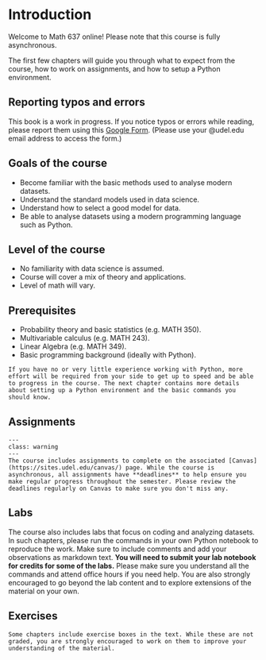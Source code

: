 # Introduction

Welcome to Math 637 online! Please note that this course is fully asynchronous.  

The first few chapters will guide you through what to expect from the course, how to work on assignments, and how to setup a Python environment. 

## Reporting typos and errors

This book is a work in progress. If you notice typos or errors while reading, please report them using this <a href="https://forms.gle/Mx6KdxgfZRc2qrFa9" target="_blank">Google Form</a>. (Please use your @udel.edu email address to access the form.)

## Goals of the course
* Become familiar with the basic methods used to analyse modern datasets.
* Understand the standard models used in data science.
* Understand how to select a good model for data.
* Be able to analyse datasets using a modern programming language such as Python.  

## Level of the course
* No familiarity with data science is assumed. 
* Course will cover a mix of theory and applications. 
* Level of math will vary. 

## Prerequisites
* Probability theory and basic statistics (e.g. MATH 350).
* Multivariable calculus (e.g. MATH 243).
* Linear Algebra (e.g. MATH 349).
* Basic programming background (ideally with Python).

```{note}
If you have no or very little experience working with Python, more effort will be required from your side to get up to speed and be able to progress in the course. The next chapter contains more details about setting up a Python environment and the basic commands you should know. 
```

## Assignments

```{admonition} Assignment
---
class: warning
--- 
The course includes assignments to complete on the associated [Canvas](https://sites.udel.edu/canvas/) page. While the course is asynchronous, all assignments have **deadlines** to help ensure you make regular progress throughout the semester. Please review the deadlines regularly on Canvas to make sure you don't miss any. 
``` 

## Labs

The course also includes labs that focus on coding and analyzing datasets. In such chapters, please run the commands in your own Python notebook to reproduce the work. Make sure to include comments and add your observations as markdown text. **You will need to submit your lab notebook for credits for some of the labs.** Please make sure you understand all the commands and attend office hours if you need help. You are also strongly encouraged to go beyond the lab content and to explore extensions of the material on your own.

## Exercises

```{admonition} Exercise
Some chapters include exercise boxes in the text. While these are not graded, you are strongly encouraged to work on them to improve your understanding of the material. 
```

